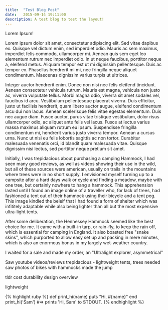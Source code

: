 ```yaml
---
title:  "Test Blog Post"
date:   2015-09-14 19:11:00
description: A test blog to test the layout!
---
```


Lorem Ipsum!

Lorem ipsum dolor sit amet, consectetur adipiscing elit. Sed vitae dapibus ex. Quisque vel dictum enim, sed imperdiet odio. Mauris ac sem maximus, imperdiet felis commodo, ullamcorper mi. Aenean quis sem eget leo elementum rutrum nec imperdiet odio. In ut neque faucibus, porttitor neque a, eleifend metus. Aliquam tempor est ut mi dignissim pellentesque. Duis ac tempor ex. Phasellus hendrerit mi mi, nec fringilla neque aliquet condimentum. Maecenas dignissim varius turpis ut ultrices.

Integer auctor hendrerit enim. Donec non nisi nec felis eleifend tincidunt. Aenean consectetur vehicula rutrum. Mauris est magna, vehicula non justo ac, viverra vulputate tellus. Morbi magna odio, viverra sit amet sodales vel, faucibus id arcu. Vestibulum pellentesque placerat viverra. Duis efficitur, justo ut facilisis hendrerit, quam libero auctor augue, eleifend condimentum arcu dui non lacus. Aenean scelerisque felis vitae egestas elementum. Duis nec augue diam. Fusce auctor, purus vitae tristique vestibulum, dolor risus ullamcorper odio, ac aliquet ante felis vel lacus. Fusce at lectus varius massa maximus aliquam rutrum eu ipsum. Suspendisse fringilla condimentum mi, hendrerit varius justo viverra tempor. Aenean a cursus urna. Nunc ut nisi eu felis lobortis sagittis ac non tortor. Curabitur malesuada venenatis orci, id blandit quam malesuada vitae. Quisque dignissim nisi lectus, sed porttitor neque pretium sit amet.


Initially, I was trepidacious about purchasing a camping Hammock, I had seen many good reviews, as well as videos showing their use in the wild, but all of these sources were american, usually on trails in the mountains where trees were in no short supply.  I envisioned myself turning up to a campsite after a hard days walk or cycle and finding a meadow, maybe with one tree, but certainly nowhere to hang a hammock.  This apprehension lasted until I found an image online of a traveller who, for lack of trees, had fashioned a tent out of their hammock using their bicycle and a tent peg.  This image kindled the beleif that I had found a form of shelter which was infititely adaptable while also being lighter than all but the most expensive ultra-light tents.

After some deliberation, the Hennessey Hammock seemed like the best choice for me. It came with a built-in tarp, or rain-fly, to keep the rain off, which is essential for camping in England.  It also boasted free "snake skins", which purported to allow easy set up and packing in mere minutes, which is also an enormous bonus in my largely wet-weather country.

I waited for a sale and made my order, an "Ultralight explorer, asymmetrical"

Saw youtube videos/reviews
trepidacious - lightweight tents, trees needed
saw photos of bikes with hammocks
made the jump

tldr
cost
durability
design
overview


lightweight



{% highlight ruby %}
def print_hi(name)
  puts "Hi, #{name}"
end
print_hi('Sam')
#=> prints 'Hi, Sam' to STDOUT.
{% endhighlight %}
